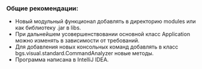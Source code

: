  ### Общие рекомендации:
  
 * Новый модульный функционал добавлять в директорию modules или как библиотеку .jar в libs.
 * При дальнейшем усовершенствовании основной класс Application можно изменять в зависимости от требований.
 * Для добавления новых консольных команд добавлять в класс bgs.visual.standard.CommandAnalyzer новые методы.
 * Программа написана в IntelliJ IDEA.